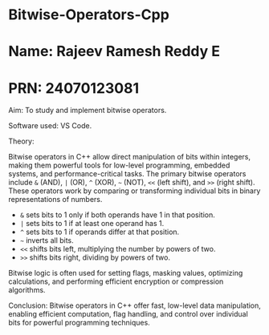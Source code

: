 # Bitwise-Operators-Cpp
# Name: Rajeev Ramesh Reddy E
# PRN: 24070123081
Aim: To study and implement bitwise operators.

Software used: VS Code.

Theory: 


Bitwise operators in C++ allow direct manipulation of bits within integers, making them powerful tools for low-level programming, embedded systems, and performance-critical tasks. The primary bitwise operators include `&` (AND), `|` (OR), `^` (XOR), `~` (NOT), `<<` (left shift), and `>>` (right shift). These operators work by comparing or transforming individual bits in binary representations of numbers.

- `&` sets bits to 1 only if both operands have 1 in that position.
- `|` sets bits to 1 if at least one operand has 1.
- `^` sets bits to 1 if operands differ at that position.
- `~` inverts all bits.
- `<<` shifts bits left, multiplying the number by powers of two.
- `>>` shifts bits right, dividing by powers of two.

Bitwise logic is often used for setting flags, masking values, optimizing calculations, and performing efficient encryption or compression algorithms.


Conclusion: Bitwise operators in C++ offer fast, low-level data manipulation, enabling efficient computation, flag handling, and control over individual bits for powerful programming techniques.
